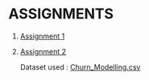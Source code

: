 # ASSIGNMENTS

1. [Assignment 1](https://github.com/IBM-EPBL/IBM-Project-38740-1660385095/blob/main/Assignment_1_VIDHYAMBIKA_SR.ipynb)
2. [Assignment 2](https://github.com/IBM-EPBL/IBM-Project-38740-1660385095/blob/main/ASSIGNMENTS/Team%20Lead-S_R_Vidhyambika/ASSIGNMENT2_S_R_VIDHYAMBIKA.ipynb)

      Dataset used : [Churn_Modelling.csv](https://github.com/IBM-EPBL/IBM-Project-38740-1660385095/blob/main/ASSIGNMENTS/Team%20Lead-S_R_Vidhyambika/Churn_Modelling.csv)
